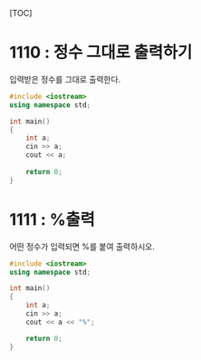 [TOC]

# 1110 : 정수 그대로 출력하기

입력받은 정수를 그대로 출력한다.

```c++
#include <iostream>
using namespace std;  

int main() 
{
	int a;
	cin >> a;
 	cout << a;
   
 	return 0;
}
```

# 1111 : %출력

어떤 정수가 입력되면 %를 붙여 출력하시오.

```c++
#include <iostream>
using namespace std;  

int main() 
{
	int a;
	cin >> a;
 	cout << a << "%";

 	return 0;
}
```

